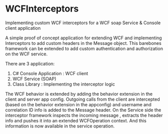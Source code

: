 # WCFInterceptors
Implementing custom WCF interceptors for a WCF soap Service &amp; Console client application

A simple proof of concept application for extending WCF and implementing Interceptors to add custom headers in the Message object.
This barebones framework can be extended to add custom authentication and authorization on the WCF service.

There are 3 application:
1) C# Console Application : WCF client
2) WCF Service (SOAP)
3) Class Library : Implementing the interceptor logic

The WCF behavior is extended by adding the behavior extension in the client and server app config.
Outgoing calls from the client are intercepted (based on the behavior extension in the appconfig) and username and correlation ID info is added to the Message header.
On the Service side the interceptor framework inspects the incoming message , extracts the header info and pushes it into an extended WCFOperation context.
And this information is now available in the service operation.



